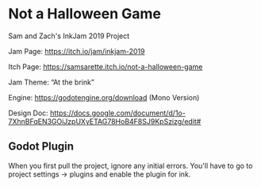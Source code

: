 Not a Halloween Game
==========================
Sam and Zach's InkJam 2019 Project

Jam Page: https://itch.io/jam/inkjam-2019

Itch Page: https://samsarette.itch.io/not-a-halloween-game

Jam Theme: “At the brink”

Engine: https://godotengine.org/download (Mono Version)

Design Doc: https://docs.google.com/document/d/1o-7XhnBFqEN3GOiJzpUXyETAG78HoB4F8SJ9KpSzizg/edit#


Godot Plugin
--------------
When you first pull the project, ignore any initial errors. 
You'll have to go to project settings -> plugins and enable the plugin for ink.
